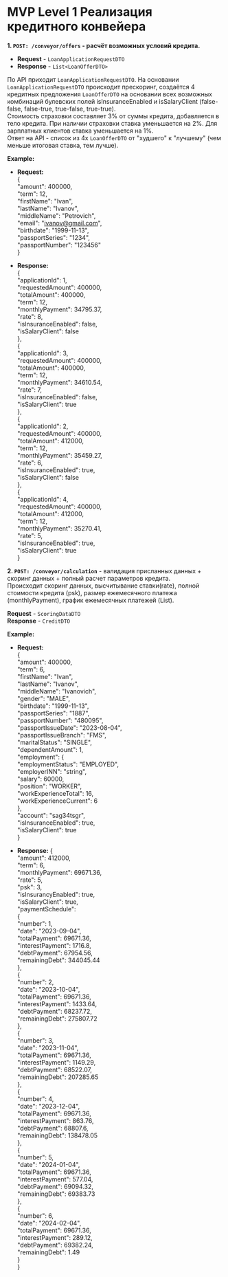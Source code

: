 # MVP Level 1 Реализация кредитного конвейера

**1. `POST: /conveyor/offers` - расчёт возможных условий кредита.** <br>
* **Request** - `LoanApplicationRequestDTO` <br>
* **Response** - `List<LoanOfferDTO>` <br>

По API приходит `LoanApplicationRequestDTO`. На основании `LoanApplicationRequestDTO` происходит прескоринг, создаётся 4 кредитных предложения `LoanOfferDTO` на основании всех возможных комбинаций булевских полей isInsuranceEnabled и isSalaryClient (false-false, false-true, true-false, true-true). <br>
Стоимость страховки составляет 3% от суммы кредита, добавляется в тело кредита. При наличии страховки ставка уменьшается на 2%. Для зарплатных клиентов ставка уменьшается на 1%.<br>
Ответ на API - список из 4х `LoanOfferDTO` от "худшего" к "лучшему" (чем меньше итоговая ставка, тем лучше).

**Example:** <br>
* **Request:** <br>
  { <br>
  "amount": 400000, <br>
  "term": 12, <br>
  "firstName": "Ivan", <br>
  "lastName": "Ivanov", <br>
  "middleName": "Petrovich", <br>
  "email": "ivanov@gmail.com", <br>
  "birthdate": "1999-11-13", <br>
  "passportSeries": "1234", <br>
  "passportNumber": "123456" <br>
  } <br>

* **Response:** <br>
  { <br>
  "applicationId": 1, <br>
  "requestedAmount": 400000, <br>
  "totalAmount": 400000, <br>
  "term": 12, <br>
  "monthlyPayment": 34795.37, <br>
  "rate": 8, <br>
  "isInsuranceEnabled": false, <br>
  "isSalaryClient": false <br>
  }, <br>
  { <br>
  "applicationId": 3,<br>
  "requestedAmount": 400000,<br>
  "totalAmount": 400000,<br>
  "term": 12,<br>
  "monthlyPayment": 34610.54,<br>
  "rate": 7,<br>
  "isInsuranceEnabled": false,<br>
  "isSalaryClient": true<br>
  },<br>
  {<br>
  "applicationId": 2,<br>
  "requestedAmount": 400000,<br>
  "totalAmount": 412000,<br>
  "term": 12,<br>
  "monthlyPayment": 35459.27,<br>
  "rate": 6,<br>
  "isInsuranceEnabled": true,<br>
  "isSalaryClient": false<br>
  },<br>
  {<br>
  "applicationId": 4,<br>
  "requestedAmount": 400000,<br>
  "totalAmount": 412000,<br>
  "term": 12,<br>
  "monthlyPayment": 35270.41,<br>
  "rate": 5,<br>
  "isInsuranceEnabled": true,<br>
  "isSalaryClient": true<br>
  }<br>

**2. `POST: /conveyor/calculation`** - валидация присланных данных + скоринг данных + полный расчет параметров кредита. <br>
Происходит скоринг данных, высчитывание ставки(rate), полной стоимости кредита (psk), размер ежемесячного платежа (monthlyPayment), график ежемесячных платежей (List<PaymentScheduleElement>).

**Request** - `ScoringDataDTO` <br>
**Response** - `CreditDTO` <br>

**Example:** <br>
* **Request:** <br>
  { <br>
  "amount": 400000, <br>
  "term": 6, <br>
  "firstName": "Ivan",<br>
  "lastName": "Ivanov",<br>
  "middleName": "Ivanovich",<br>
  "gender": "MALE",<br>
  "birthdate": "1999-11-13",<br>
  "passportSeries": "1887",<br>
  "passportNumber": "480095",<br>
  "passportIssueDate": "2023-08-04",<br>
  "passportIssueBranch": "FMS",<br>
  "maritalStatus": "SINGLE",<br>
  "dependentAmount": 1,<br>
  "employment": {<br>
  "employmentStatus": "EMPLOYED",<br>
  "employerINN": "string",<br>
  "salary": 60000,<br>
  "position": "WORKER",<br>
  "workExperienceTotal": 16,<br>
  "workExperienceCurrent": 6<br>
  },<br>
  "account": "sag34tsgr",<br>
  "isInsuranceEnabled": true,<br>
  "isSalaryClient": true<br>
  }<br>

* **Response:**
  {<br>
  "amount": 412000,<br>
  "term": 6,<br>
  "monthlyPayment": 69671.36,<br>
  "rate": 5,<br>
  "psk": 3,<br>
  "isInsurancyEnabled": true,<br>
  "isSalaryClient": true,<br>
  "paymentSchedule": <br>
  {<br>
  "number": 1,<br>
  "date": "2023-09-04",<br>
  "totalPayment": 69671.36,<br>
  "interestPayment": 1716.8,<br>
  "debtPayment": 67954.56,<br>
  "remainingDebt": 344045.44<br>
  },<br>
  {<br>
  "number": 2,<br>
  "date": "2023-10-04",<br>
  "totalPayment": 69671.36,<br>
  "interestPayment": 1433.64,<br>
  "debtPayment": 68237.72,<br>
  "remainingDebt": 275807.72<br>
  },<br>
  {<br>
  "number": 3,<br>
  "date": "2023-11-04",<br>
  "totalPayment": 69671.36,<br>
  "interestPayment": 1149.29,<br>
  "debtPayment": 68522.07,<br>
  "remainingDebt": 207285.65<br>
  },<br>
  {<br>
  "number": 4,<br>
  "date": "2023-12-04",<br>
  "totalPayment": 69671.36,<br>
  "interestPayment": 863.76,<br>
  "debtPayment": 68807.6,<br>
  "remainingDebt": 138478.05<br>
  },<br>
  {<br>
  "number": 5,<br>
  "date": "2024-01-04",<br>
  "totalPayment": 69671.36,<br>
  "interestPayment": 577.04,<br>
  "debtPayment": 69094.32,<br>
  "remainingDebt": 69383.73<br>
  },<br>
  {<br>
  "number": 6,<br>
  "date": "2024-02-04",<br>
  "totalPayment": 69671.36,<br>
  "interestPayment": 289.12,<br>
  "debtPayment": 69382.24,<br>
  "remainingDebt": 1.49<br>
  }<br>
  }<br>
